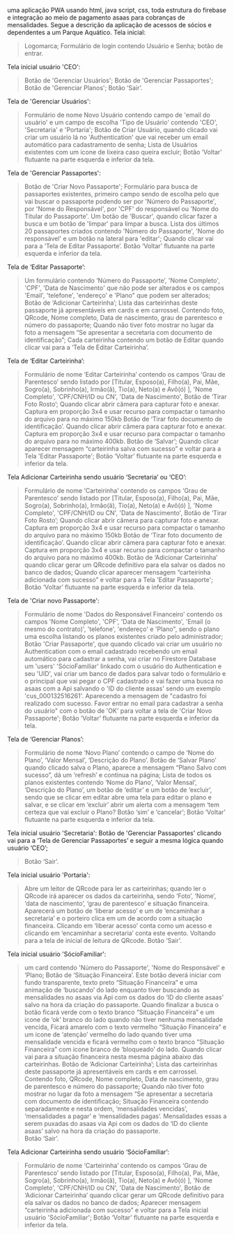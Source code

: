 uma aplicação PWA usando html, java script, css, toda estrutura do firebase e integração ao meio de pagamento asaas para cobranças de mensalidades. Segue a descrição da aplicação de acessos de sócios e dependentes a um Parque Aquático.
Tela inicial:
>Logomarca;
>Formulário de login contendo Usuário e Senha;
>botão de entrar.


Tela inicial usuário 'CEO':
>Botão de 'Gerenciar Usuários';
>Botão de 'Gerenciar Passaportes';
>Botão de 'Gerenciar Planos';
>Botão ‘Sair’.

Tela de 'Gerenciar Usuários':
>Formulário de nome  Novo Usuário contendo campo de 'email do usuário' e um campo de escolha 'Tipo de Usuário' contendo 'CEO', 'Secretaria' e 'Portaria';
>Botão de Criar Usuário, quando clicado vai criar um usuário lá no 'Authentication' que vai receber um email automático para cadastramento de senha;
>Lista de Usuários existentes com um icone de lixeira caso queira excluir;
>Botão ‘Voltar’ flutuante na parte esquerda e inferior da tela.

Tela de 'Gerenciar Passaportes':
> Botão de 'Criar Novo Passaporte';
>Formulário para busca de passaportes existentes, primeiro campo sendo de escolha pelo que vai buscar o passaporte podendo ser por 'Número do Passaporte', por 'Nome do Responsável', por 'CPF' do responsável ou 'Nome do Titular do Passaporte'. Um botão de 'Buscar', quando clicar fazer a busca e um botão de 'limpar' para limpar a busca.
>Lista dos últimos 20 passaportes criados contendo 'Número do Passaporte', 'Nome do responsável' e um botão na lateral para 'editar'; Quando clicar vai para a ‘Tela de Editar Passaporte’.
>Botão ‘Voltar’ flutuante na parte esquerda e inferior da tela.

Tela de ‘Editar Passaporte’:
>Um formulário contendo ‘Número do Passaporte’, 'Nome Completo', 'CPF', 'Data de Nascimento' que não pode ser alterados e os campos 'Email', 'telefone', 'endereço' e 'Plano" que podem ser alterados;
> Botão de ‘Adicionar Carteirinha’;
> Lista das carteirinhas deste passaporte já apresentáveis em cards e em carrossel. Contendo foto, QRcode, Nome completo, Data de nascimento, grau de parentesco e número do passaporte; Quando não tiver foto mostrar no lugar da foto a mensagem “Se apresentar a secretaria com documento de identificação”; Cada carteirinha contendo um botão de Editar quando clicar vai para a ‘Tela de Editar Carteirinha’.

Tela de ‘Editar Carteirinha’:
>Formulário de nome ‘Editar Carteirinha’ contendo os campos ‘Grau de Parentesco’ sendo listado por [Titular, Esposo(a), Filho(a), Pai, Mãe, Sogro(a), Sobrinho(a), Irmão(ã), Tio(a), Neto(a) e Avô(ó)
], 'Nome Completo', 'CPF/CNH/ID ou CN', 'Data de Nascimento',
>Botão de ‘Tirar Foto Rosto’; Quando clicar abrir câmera para capturar foto e anexar. Captura em proporção 3x4 e usar recurso para compactar o tamanho do arquivo para no máximo 150kb
>Botão de ‘Tirar foto documento de identificação’. Quando clicar abrir câmera para capturar foto e anexar. Captura em proporção 3x4 e usar recurso para compactar o tamanho do arquivo para no máximo 400kb.
>Botão de ‘Salvar’; Quando clicar aparecer mensagem “carteirinha salva com sucesso” e voltar para a Tela  'Editar Passaporte';
>Botão ‘Voltar’ flutuante na parte esquerda e inferior da tela.

Tela Adicionar Carteirinha sendo usuário ‘Secretaria’ ou ‘CEO’:
>Formulário de nome ‘Carteirinha’ contendo os campos ‘Grau de Parentesco’ sendo listado por [Titular, Esposo(a), Filho(a), Pai, Mãe, Sogro(a), Sobrinho(a), Irmão(ã), Tio(a), Neto(a) e Avô(ó)
], 'Nome Completo', 'CPF/CNH/ID ou CN', 'Data de Nascimento',
>Botão de ‘Tirar Foto Rosto’; Quando clicar abrir câmera para capturar foto e anexar. Captura em proporção 3x4 e usar recurso para compactar o tamanho do arquivo para no máximo 150kb
>Botão de ‘Tirar foto documento de identificação’. Quando clicar abrir câmera para capturar foto e anexar. Captura em proporção 3x4 e usar recurso para compactar o tamanho do arquivo para no máximo 400kb.
>Botão de ‘Adicionar Carteirinha’ quando clicar gerar um QRcode definitivo para ela salvar os dados no banco de dados; Quando clicar aparecer mensagem “carteirinha adicionada com sucesso” e voltar para a Tela  'Editar Passaporte';
>Botão ‘Voltar’ flutuante na parte esquerda e inferior da tela.

Tela de 'Criar novo Passaporte':
>Formulário de nome 'Dados do Responsável Financeiro' contendo os campos 'Nome Completo', 'CPF', 'Data de Nascimento', 'Email (o mesmo do contrato)', 'telefone', 'endereço' e 'Plano", sendo o plano uma escolha listando os planos existentes criado pelo administrador;
>Botão 'Criar Passaporte', que quando clicado vai criar um usuário no Authentication com o email cadastrado recebendo um email automático para cadastrar a senha, vai criar no Firestore Database um 'users' 'SócioFamiliar' linkado com o usuário do Authentication e seu 'UID', vai criar um banco de dados para salvar todo o formulário e o principal que vai pegar o CPF cadastrado e vai fazer uma busca no asaas com a Api salvando o 'ID do cliente assas' sendo um exemplo 'cus_000132516261'. Aparecendo a mensagem de "cadastro foi realizado com sucesso. Favor entrar no email para cadastrar a senha do usuário" com o botão de 'OK' para voltar a tela de 'Criar Novo Passaporte';
>Botão ‘Voltar’ flutuante na parte esquerda e inferior da tela.


Tela de ‘Gerenciar Planos’:
>Formulário de nome ‘Novo Plano’ contendo o campo de ‘Nome do Plano’, ‘Valor Mensal’, ‘Descrição do Plano’. Botão de ‘Salvar Plano’ quando clicado salva o Plano, aparece a mensagem “Plano Salvo com sucesso”, dá um ‘refresh’ e continua na página;
>  Lista de todos os planos existentes contendo ‘Nome do Plano’, ‘Valor Mensal’, ‘Descrição do Plano’, um botão de ‘editar’ e um botão de ‘excluir’, sendo que se clicar em editar abre uma tela para editar o plano e salvar, e se clicar em ‘excluir’ abrir um alerta com a mensagem ‘tem certeza que vai excluir o Plano? Botão ‘sim’ e ‘cancelar’;
>Botão ‘Voltar’ flutuante na parte esquerda e inferior da tela.


Tela inicial usuário 'Secretaria':
Botão de 'Gerenciar Passaportes' clicando vai para a ‘Tela de Gerenciar Passaportes’ e seguir a mesma lógica quando usuário ‘CEO’;
>Botão ‘Sair’.

Tela inicial usuário 'Portaria':
>Abre um leitor de QRcode para ler as carteirinhas;
>quando ler o QRcode irá aparecer os dados da carteirinha, sendo ‘Foto’, ‘Nome’, ‘data de nascimento’, ‘grau de parentesco’ e situação financeira. 
> Aparecerá um botão de ‘liberar acesso’ e um de ‘encaminhar a secretaria’ e o porteiro clica em um de acordo com a situação financeira. Clicando em ‘liberar acesso’ conta como um acesso e clicando em ‘encaminhar a secretaria’ conta este evento. Voltando para a tela de inicial de leitura de QRcode.
>Botão ‘Sair’.


Tela inicial usuário 'SócioFamiliar':
>um card contendo 'Número do Passaporte', 'Nome do Responsável' e ‘Plano;
> Botão de ‘Situação Financeira’. Este botão deverá iniciar com fundo transparente, texto preto “Situação Financeira”  e uma animação de ‘buscando’ do lado enquanto tiver buscando as mensalidades no asaas via Api com os dados do ‘ID do cliente asaas’ salvo na hora da criação do passaporte. Quando finalizar a busca o botão ficará verde com o texto branco “Situação Financeira” e um icone de ‘ok’ branco do lado quando não tiver nenhuma mensalidade vencida, Ficará amarelo com o texto vermelho “Situação Financeira” e um icone de ‘atenção’ vermelho do lado quando tiver uma mensalidade vencida e ficará vermelho com o texto branco “Situação Financeira” com icone branco de ‘bloqueado’ do lado. Quando clicar vai para a situação financeira nesta mesma página abaixo das carteirinhas.
> Botão de ‘Adicionar Carteirinha’;
> Lista das carteirinhas deste passaporte já apresentáveis em cards e em carrossel. Contendo foto, QRcode, Nome completo, Data de nascimento, grau de parentesco e número do passaporte; Quando não tiver foto mostrar no lugar da foto a mensagem “Se apresentar a secretaria com documento de identificação;
>Situação Financeira contendo separadamente e nesta ordem, ‘mensalidades vencidas’, ‘mensalidades a pagar’ e ‘mensalidades pagas’. Mensalidades essas a serem puxadas do asaas via Api com os dados do ‘ID do cliente asaas’ salvo na hora da criação do passaporte.   
>Botão ‘Sair’.


Tela Adicionar Carteirinha sendo usuário ‘SócioFamiliar’:
>Formulário de nome ‘Carteirinha’ contendo os campos ‘Grau de Parentesco’ sendo listado por [Titular, Esposo(a), Filho(a), Pai, Mãe, Sogro(a), Sobrinho(a), Irmão(ã), Tio(a), Neto(a) e Avô(ó)
], 'Nome Completo', 'CPF/CNH/ID ou CN', 'Data de Nascimento',
>Botão de ‘Adicionar Carteirinha’ quando clicar gerar um QRcode definitivo para ela salvar os dados no banco de dados; Aparecer mensagem “carteirinha adicionada com sucesso” e voltar para a Tela inicial usuário 'SócioFamiliar';
>Botão ‘Voltar’ flutuante na parte esquerda e inferior da tela.
